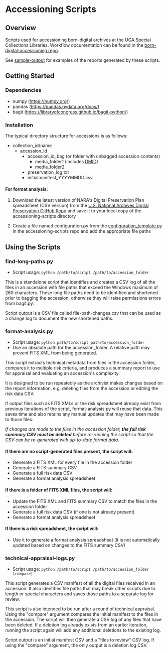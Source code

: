 # Accessioning Scripts

## Overview

Scripts used for accessioning born-digital archives at the UGA Special Collections Libraries. Workflow documentation
can be found in the [born-digital-accessioning repo](https://github.com/uga-libraries/born-digital-accessioning).

See [sample-output](https://github.com/uga-libraries/accessioning-scripts/tree/main/sample-output) for 
examples of the reports generated by these scripts. 

## Getting Started

### Dependencies
* numpy (https://numpy.org/)
* pandas (https://pandas.pydata.org/docs/)
* bagit (https://libraryofcongress.github.io/bagit-python/)

### Installation
The typical directory structure for accessions is as follows:

   * collection_id/name
     * accession_id
       * accession_id_bag (or folder with unbagged accession contents)
         * media_folder1 (includes [DMID](https://github.com/uga-libraries/born-digital-accessioning/blob/main/digital-media-identifier.md))
         * media_folder2
       * preservation_log.txt
       * initialmanifest_YYYYMMDD.csv

#### For format analysis:
1. Download the latest version of NARA's Digital Preservation Plan spreadsheet (CSV version) from 
the [U.S. National Archives Digital Preservation GitHub Repo](https://github.com/usnationalarchives/digital-preservation)
and save it to your local copy of the accessioning-scripts directory

2. Create a file named configuration.py from the [configuration_template.py](https://github.com/uga-libraries/accessioning-scripts/blob/main/configuration_template.py) 
in the accessioning-scripts repo and add the appropriate file paths

## Using the Scripts
### find-long-paths.py

* Script usage: `python /path/to/script /path/to/accession_folder`

This is a standalone script that identifies and creates a CSV log of all the files in an accession with file paths that 
exceed the Windows maximum of 260 characters. These long file paths need to be identified and shortened prior to 
bagging the accession, otherwise they will raise permissions errors from bagit.py.

Script output is a CSV file called file-path-changes.csv that can be used as a change log to document the new shortened 
paths.


### format-analysis.py

* Script usage: `python path/to/script path/to/accession_folder`
* Use an absolute path for the accession_folder. A relative path may prevent FITS XML from being generated.

This script extracts technical metadata from files in the accession folder, compares it to multiple risk criteria, 
and produces a summary report to use for appraisal and evaluating an accession's complexity.

It is designed to be run repeatedly as the archivist makes changes based on the report information, e.g. deleting files
from the accession or editing the risk data CSV.

If output files such as FITS XMLs or the risk spreadsheet already exist from previous iterations of the script,
format-analysis.py will reuse that data. This saves time and also retains any manual updates that may have 
been made to those files. 

_If changes are made to the files in the accession folder, **the full risk summary CSV must be deleted** before re-running 
the script so that the CSV can be re-generated with up-to-date format data._

#### If there are no script-generated files present, the script will:
* Generate a FITS XML for every file in the accession folder
* Generate a FITS summary CSV
* Generate a full risk data CSV
* Generate a format analysis spreadsheet

#### If there is a folder of FITS XML files, the script will:
* Update the FITS XML and FITS summary CSV to match the files in the accession folder
* Generate a full risk data CSV (if one is not already present)
* Generate a format analysis spreadsheet

#### If there is a risk spreadsheet, the script will:
* Use it to generate a format analysis spreadsheet (it is not automatically updated based on changes to the FITS 
summary CSV)

### technical-appraisal-logs.py

* Script usage: `python /path/to/script /path/to/accession_folder [compare]`

This script generates a CSV manifest of all the digital files received in an accession. It also identifies file paths 
that may break other scripts due to length or special characters and saves those paths to a separate log for review.

This script is also intended to be run after a round of technical appraisal. Using the "compare" argument compares the 
initial manifest to the files in the accession. The script will then generate a CSV log of any files that have been deleted. 
If a deletion log already exists from an earlier iteration, running the script again will add any additional deletions 
to the existing log.

Script output is an initial manifest CSV and a "files to review" CSV log. If using the "compare" argument, the only 
output is a deletion log CSV.
